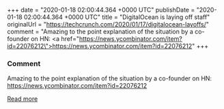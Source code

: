 
+++
date = "2020-01-18 02:00:44.364 +0000 UTC"
publishDate = "2020-01-18 02:00:44.364 +0000 UTC"
title = "DigitalOcean is laying off staff"
originalUrl = "https://techcrunch.com/2020/01/17/digitalocean-layoffs/"
comment = "Amazing to the point explanation of the situation by a co-founder on HN: <a href=\"https://news.ycombinator.com/item?id=22076212\">https://news.ycombinator.com/item?id=22076212</a>"
+++

### Comment

Amazing to the point explanation of the situation by a co-founder on HN: <a href="https://news.ycombinator.com/item?id=22076212">https://news.ycombinator.com/item?id=22076212</a>

[Read more](https://techcrunch.com/2020/01/17/digitalocean-layoffs/)
